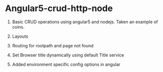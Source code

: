 # Angular5-crud-http-node

1. Basic CRUD operations using angular5 and nodejs. Taken an example of coins.

2. Layouts

3. Routing for rootpath and page not found

4. Set Browser title dynamically using default Title service

5. Added environment specific config options in angular
